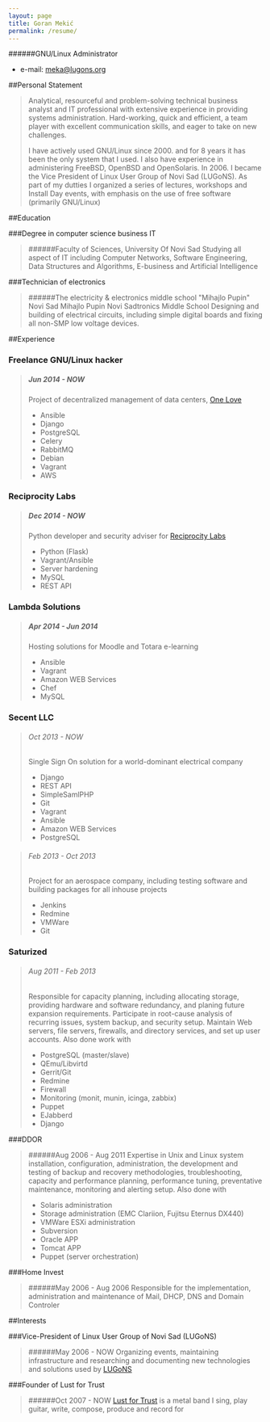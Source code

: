 ```yaml
---
layout: page
title: Goran Mekić
permalink: /resume/
---
```



######GNU/Linux Administrator

- e-mail: meka@lugons.org

##Personal Statement

> Analytical, resourceful and problem-solving technical business analyst and IT professional with extensive experience in providing systems administration. Hard-working, quick and efficient, a team player with excellent communication skills, and eager to take on new challenges.
>
> I have actively used GNU/Linux  since 2000. and for 8 years it has been the only system that I used. I also have experience in administering FreeBSD, OpenBSD and OpenSolaris. In 2006. I became the Vice President of Linux User Group of Novi Sad (LUGoNS). As part of my dutties I organized a series of lectures, workshops and Install Day events, with emphasis on the use of free software (primarily GNU/Linux)

##Education

###Degree in computer science business IT
> ######Faculty of Sciences, University Of Novi Sad
> Studying all aspect of IT including Computer Networks, Software Engineering, Data Structures and Algorithms, E-business and Artificial Intelligence

###Technician of electronics
> ######The electricity & electronics middle school "Mihajlo Pupin" Novi Sad
> Mihajlo Pupin Novi Sadtronics Middle School
> Designing and building of electrical circuits, including simple digital boards and fixing all non-SMP low voltage devices.

##Experience

### Freelance GNU/Linux hacker
> ##### Jun 2014 - NOW
> Project of decentralized management of data centers, [One Love](https://github.com/one-love/one-love)
>
> - Ansible
> - Django
> - PostgreSQL
> - Celery
> - RabbitMQ
> - Debian
> - Vagrant
> - AWS

### Reciprocity Labs
> ##### Dec 2014 - NOW
>  Python developer and security adviser for [Reciprocity Labs](http://reciprocitylabs.com)
>
> - Python (Flask)
> - Vagrant/Ansible
> - Server hardening
> - MySQL
> - REST API

### Lambda Solutions
> ##### Apr 2014 - Jun 2014
> Hosting solutions for Moodle and Totara e-learning
>
> - Ansible
> - Vagrant
> - Amazon WEB Services
> - Chef
> - MySQL

### Secent LLC
> ###### Oct 2013 - NOW
> Single Sign On solution for a world-dominant electrical company
>
> - Django
> - REST API
> - SimpleSamlPHP
> - Git
> - Vagrant
> - Ansible
> - Amazon WEB Services
> - PostgreSQL

> ###### Feb 2013 - Oct 2013
> Project for an aerospace company, including testing software and building packages for all inhouse projects
>
> - Jenkins
> - Redmine
> - VMWare
> - Git

### Saturized
> ###### Aug 2011 - Feb 2013
> Responsible for capacity planning, including allocating storage, providing hardware and software redundancy, and planing future expansion requirements. Participate in root-cause analysis of recurring issues, system backup, and security setup. Maintain Web servers, file servers, firewalls, and directory services, and set up user accounts. Also done work with
>
> - PostgreSQL (master/slave)
> - QEmu/Libvirtd
> - Gerrit/Git
> - Redmine
> - Firewall
> - Monitoring (monit, munin, icinga, zabbix)
> - Puppet
> - EJabberd
> - Django

###DDOR
> ######Aug 2006 - Aug 2011
> Expertise in Unix and Linux system installation, configuration, administration, the development and testing of backup and recovery methodologies, troubleshooting, capacity and performance planning, performance tuning, preventative maintenance, monitoring and alerting setup. Also done with
>
> - Solaris administration
> - Storage administration (EMC Clariion, Fujitsu Eternus DX440)
> - VMWare ESXi administration
> - Subversion
> - Oracle APP
> - Tomcat APP
> - Puppet (server orchestration)

###Home Invest
> ######May 2006 - Aug 2006
> Responsible for the implementation, administration and maintenance of Mail, DHCP, DNS and Domain Controler

##Interests

###Vice-President of Linux User Group of Novi Sad (LUGoNS)
> ######May 2006 - NOW
> Organizing events, maintaining infrastructure and researching and documenting new technologies and solutions used by [LUGoNS](https://lugons.org/)

###Founder of Lust for Trust
> ######Oct 2007 - NOW
> [Lust for Trust](https://www.facebook.com/lustfortrust) is a metal band I sing, play guitar, write, compose, produce and record for
